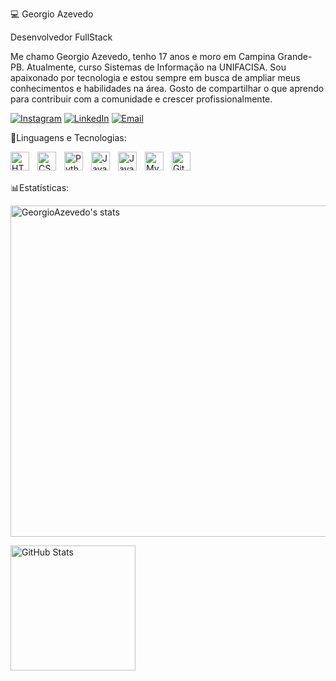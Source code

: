 💻 Georgio Azevedo

Desenvolvedor FullStack

Me chamo Georgio Azevedo, tenho 17 anos e moro em Campina Grande-PB. Atualmente, curso Sistemas de Informação na UNIFACISA. Sou apaixonado por tecnologia e estou sempre em busca de ampliar meus conhecimentos e habilidades na área. Gosto de compartilhar o que aprendo para contribuir com a comunidade e crescer profissionalmente.

[![Instagram](https://img.shields.io/badge/Instagram-E4405F?style=for-the-badge&logo=instagram&logoColor=white)](https://instagram.com/_.georgioaz)
[![LinkedIn](https://img.shields.io/badge/LinkedIn-0077B5?style=for-the-badge&logo=linkedin&logoColor=white)](https://www.linkedin.com/in/georgioazevedo/)
[![Email](https://img.shields.io/badge/georgio.filho123@gmail.com-D14836?style=for-the-badge&logo=gmail&logoColor=white)](mailto:georgio.filho123@gmail.com)


🤖Linguagens e Tecnologias:

<img 
    align="left" 
    alt="HTML"
    title="HTML" 
    width="30px" 
    style="padding-right: 10px;" 
    src="https://cdn.jsdelivr.net/gh/devicons/devicon@latest/icons/html5/html5-original.svg" 
/>
<img 
    align="left" 
    alt="CSS" 
    title="CSS"
    width="30px" 
    style="padding-right: 10px;" 
    src="https://cdn.jsdelivr.net/gh/devicons/devicon@latest/icons/css3/css3-original.svg" 
/>
<img 
    align="left" 
    alt="Python" 
    title="Python"
    width="30px" 
    style="padding-right: 10px;" 
    src="https://cdn.jsdelivr.net/gh/devicons/devicon@latest/icons/python/python-original.svg" 
/>
<img 
    align="left" 
    alt="Java" 
    title="Java"
    width="30px" 
    style="padding-right: 10px;" 
    src="https://cdn.jsdelivr.net/gh/devicons/devicon@latest/icons/java/java-original.svg" 
/>
<img 
    align="left" 
    alt="JavaScript" 
    title="JavaScript"
    width="30px" 
    style="padding-right: 10px;" 
    src="https://cdn.jsdelivr.net/gh/devicons/devicon@latest/icons/javascript/javascript-original.svg" 
/>
<img 
    align="left" 
    alt="MySQL" 
    title="MySQL"
    width="30px" 
    style="padding-right: 10px;" 
    src="https://cdn.jsdelivr.net/gh/devicons/devicon@latest/icons/mysql/mysql-original.svg" 
/>
<img 
    align="left" 
    alt="Git" 
    title="Git"
    width="30px" 
    style="padding-right: 10px;" 
    src="https://cdn.jsdelivr.net/gh/devicons/devicon@latest/icons/git/git-original.svg" 
/>

<br/>
<br/>

📊Estatísticas:

<p align="left">
  <img width="530em" src="https://github-readme-stats.vercel.app/api?username=GeorgioAzevedo&show_icons=true&theme=github_dark" alt="GeorgioAzevedo's stats"/>
</p>

<img 
      align="left" 
      alt="GitHub Stats" 
      height="200" 
      src="https://github-readme-stats.vercel.app/api/top-langs/?username=GeorgioAzevedo&theme=tokyonight&layout=compact&custom_title=Tecnologias&langs_count=9" 
  />

</p>
